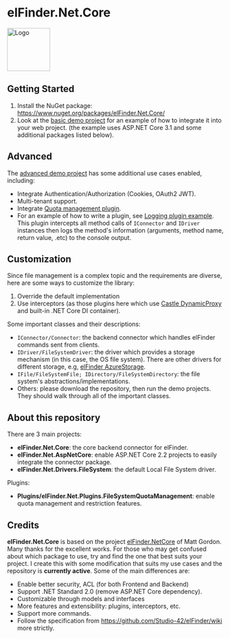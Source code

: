 # elFinder.Net.Core
<img src="https://raw.githubusercontent.com/trannamtrung1st/elFinder.Net.Core/main/Assets/logo.png" alt="Logo" width="100px" />

## Getting Started
1. Install the NuGet package: https://www.nuget.org/packages/elFinder.Net.Core/
2. Look at the [basic demo project](https://github.com/trannamtrung1st/elFinder.Net.Core/tree/main/elFinder.Net.Core/Demos/elFinder.Net.Demo31) for an example of how to integrate it into your web project. (the example uses ASP.NET Core 3.1 and some additional packages listed below).

## Advanced
The [advanced demo project](https://github.com/trannamtrung1st/elFinder.Net.Core/tree/main/elFinder.Net.Core/Demos/elFinder.Net.AdvancedDemo) has some additional use cases enabled, including:
- Integrate Authentication/Authorization (Cookies, OAuth2 JWT).
- Multi-tenant support.
- Integrate [Quota management plugin](https://github.com/trannamtrung1st/elFinder.Net.Core/tree/main/elFinder.Net.Core/Plugins/elFinder.Net.Plugins.FileSystemQuotaManagement).
- For an example of how to write a plugin, see [Logging plugin example](https://github.com/trannamtrung1st/elFinder.Net.Core/tree/main/elFinder.Net.Core/Plugins/elFinder.Net.Plugins.LoggingExample). 
This plugin intercepts all method calls of `IConnector` and `IDriver` instances then logs the method's information (arguments, method name, return value, .etc) to the console output.

## Customization
Since file management is a complex topic and the requirements are diverse, here are some ways to customize the library:
1. Override the default implementation
2. Use interceptors (as those plugins here which use [Castle DynamicProxy](http://www.castleproject.org/projects/dynamicproxy/) and built-in .NET Core DI container).

Some important classes and their descriptions:
- `IConnector/Connector`: the backend connector which handles elFinder commands sent from clients.
- `IDriver/FileSystemDriver`: the driver which provides a storage mechanism (in this case, the OS file system). 
There are other drivers for different storage, e.g, [elFinder AzureStorage](https://github.com/fsmirne/elFinder.NetCore.AzureStorage).
- `IFile/FileSystemFile; IDirectory/FileSystemDirectory`: the file system's abstractions/implementations.
- Others: please download the repository, then run the demo projects. They should walk through all of the important classes.

## About this repository  
There are 3 main projects:
- **elFinder.Net.Core**: the core backend connector for elFinder.
- **elFinder.Net.AspNetCore**: enable ASP.NET Core 2.2 projects to easily integrate the connector package.
- **elFinder.Net.Drivers.FileSystem**: the default Local File System driver.

Plugins:
- **Plugins/elFinder.Net.Plugins.FileSystemQuotaManagement**: enable quota management and restriction features.

## Credits
**elFinder.Net.Core** is based on the project [elFinder.NetCore](https://github.com/gordon-matt/elFinder.NetCore) of Matt Gordon. Many thanks for the excellent works.
For those who may get confused about which package to use, try and find the one that best suits your project.
I create this with some modification that suits my use cases and the repository is **currently active**. Some of the main differences are:
- Enable better security, ACL (for both Frontend and Backend) 
- Support .NET Standard 2.0 (remove ASP.NET Core dependency).
- Customizable through models and interfaces
- More features and extensibility: plugins, interceptors, etc.
- Support more commands.
- Follow the specification from https://github.com/Studio-42/elFinder/wiki more strictly.
